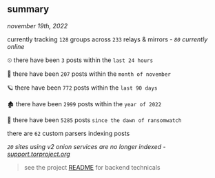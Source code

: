 
## summary
_november 19th, 2022_

currently tracking `128` groups across `233` relays & mirrors - _`80` currently online_

⏲ there have been `3` posts within the `last 24 hours`

🦈 there have been `207` posts within the `month of november`

🪐 there have been `772` posts within the `last 90 days`

🏚 there have been `2999` posts within the `year of 2022`

🦕 there have been `5285` posts `since the dawn of ransomwatch`

there are `62` custom parsers indexing posts

_`20` sites using v2 onion services are no longer indexed - [support.torproject.org](https://support.torproject.org/onionservices/v2-deprecation/)_

> see the project [README](https://github.com/joshhighet/ransomwatch#ransomwatch--) for backend technicals

